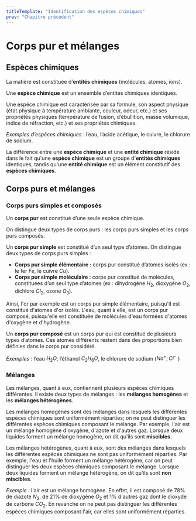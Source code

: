 ```yaml
---
titleTemplate: "Identification des espèces chimiques"
prev: "Chapitre précédent"
---
```


# Corps pur et mélanges

## Espèces chimiques

La matière est constituée d’**entités chimiques** (molécules, atomes, ions).

Une **espèce chimique** est un ensemble d’entités chimiques identiques.

Une espèce chimique est caractérisée par sa formule, son aspect physique (état physique à température ambiante, couleur, odeur, etc.) et ses  propriétés physiques (température de fusion, d’ébullition, masse  volumique, indice de réfraction, etc.) et ses propriétés chimiques.

*Exemples d’espèces chimiques* : l’eau, l’acide acétique, le cuivre, le chlorure de sodium.

La différence entre une **espèce chimique** et une **entité chimique** réside dans le fait qu'une **espèce chimique** est un groupe d'**entités chimiques** identiques, tandis qu'une **entité chimique** est un élément constitutif des **espèces chimiques**.

## Corps purs et mélanges

### Corps purs simples et composés

Un **corps pur** est constitué d’une seule espèce chimique.

On distingue deux types de corps purs : les corps purs simples et les corps purs composés.

Un **corps pur simple** est constitué d’un seul type d’atomes. On distingue deux types de corps purs simples :

- **Corps pur simple élémentaire :** corps pur constitué d’atomes isolés (ex : le fer $Fe$, le cuivre $Cu$).
- **Corps pur simple moléculaire :** corps pur constitué de molécules, constituées d’un seul type d’atomes (ex : dihydrogène $H_2$, dioxygène $O_2$, dichlore $Cl_2$, ozone $O_3$).

Ainsi, l'or par exemple est un corps pur simple élémentaire, puisqu'il est constitué d'atomes d'or isolés. L'eau, quant à elle, est un corps pur composé, puisqu'elle est constituée de molécules d'eau formées d'atomes d'oxygène et d'hydrogène.

Un **corps pur composé** est un corps pur qui est constitué de plusieurs types d’atomes. Ces  atomes différents restent dans des proportions bien définies dans le corps pur considéré.

*Exemples* : l’eau $H_2 O$, l’éthanol $C_2 H_6 O$, le chlorure de sodium ($Na^+ ; Cl^-$ )

### Mélanges

Les mélanges, quant à eux, contiennent plusieurs espèces chimiques différentes. Il existe deux types de mélanges : les **mélanges homogènes** et les **mélanges hétérogènes**.

Les mélanges homogènes sont des mélanges dans lesquels les différentes espèces chimiques sont uniformément réparties; on ne peut distinguer les différentes espèces chimiques composant le mélange. Par exemple, l'air est un mélange homogène d'oxygène, d'azote et d'autres gaz. Lorsque deux liquides forment un mélange homogène, on dit qu'ils sont **miscibles**.

Les mélanges hétérogènes, quant à eux, sont des mélanges dans lesquels les différentes espèces chimiques ne sont pas uniformément réparties. Par exemple, l'eau et l'huile forment un mélange hétérogène, car on peut distinguer les deux espèces chimiques composant le mélange. Lorsque deux liquides forment un mélange hétérogène, on dit qu'ils sont **non miscibles**.

*Exemple :* l'air est un mélange homogène. En effet, il est composé de $78\%$ de diazote $N_2$, de $21\%$ de dioxygène $O_2$ et $1\%$ d'autres gaz dont le dioxyde de carbone $CO_2$. En revanche on ne peut pas distinguer les différentes espèces chimiques composant l'air, car elles sont uniformément réparties.

